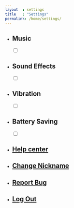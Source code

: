 ```yaml
---
layout  : settings
title   : "Settings" 
permalink: /home/settings/
---
```

<div class="content">
    <ul>
        <li>
            <h2>Music</h2>
            <input id="cb1" class="tgl tgl-light" type = "checkbox">
            <label class="tgl-btn" for="cb1"></label>
        </li>
        <li>
            <h2>Sound Effects</h2>
            <input id="cb2" class="tgl tgl-light" type = "checkbox">
            <label class="tgl-btn" for="cb2"></label>
        </li>
        <li>
            <h2>Vibration</h2>
            <input id="cb3" class="tgl tgl-light" type = "checkbox">
            <label class="tgl-btn" for="cb3"></label>
        </li>
        <li>
            <h2>Battery Saving</h2>
            <input id="cb4" class="tgl tgl-light" type = "checkbox">
            <label class="tgl-btn" for="cb4"></label>
        </li>
    </ul>
    <div class="line"></div>
    <ul>
        <li>
            <a href="#"><h2>Help center</h2></a>
        </li>
        <li>
            <a href="#"><h2>Change Nickname</h2></a>
        </li>
        <li>
            <a href="#"><h2>Report Bug</h2></a>
        </li>
        <li>
            <a href="#"><h2>Log Out</h2></a>
        </li>
    </ul>
</div>